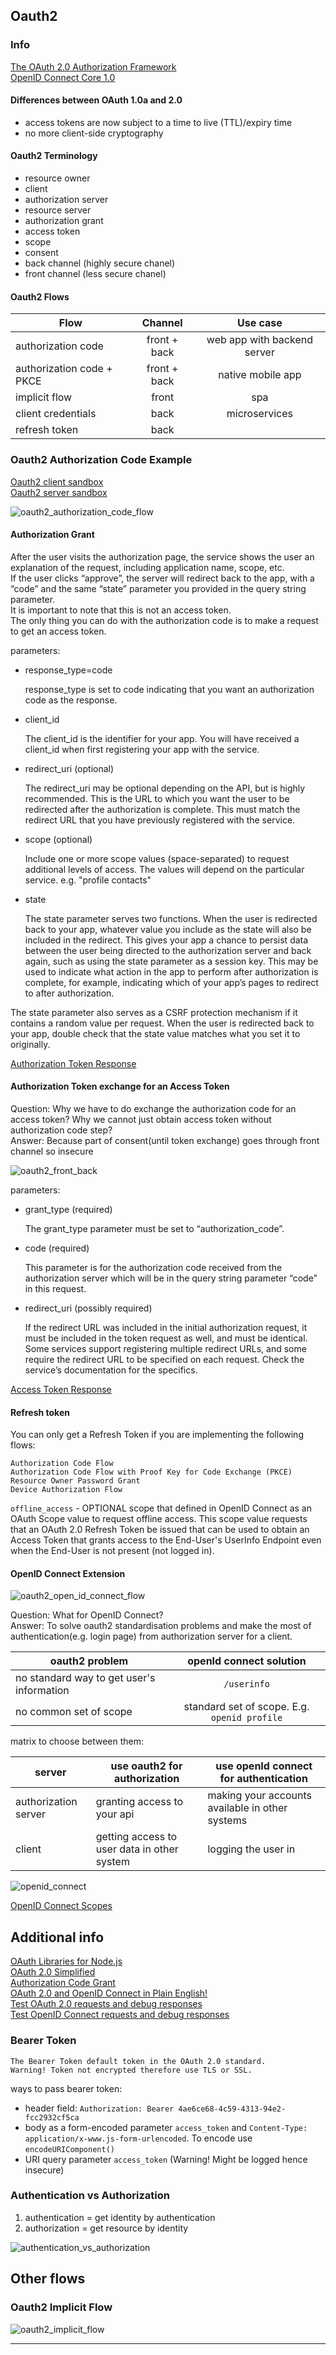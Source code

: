 ## Oauth2

### Info

[The OAuth 2.0 Authorization Framework](https://tools.ietf.org/html/rfc6749)  
[OpenID Connect Core 1.0](https://openid.net/specs/openid-connect-core-1_0.html)  

#### Differences between OAuth 1.0a and 2.0

- access tokens are now subject to a time to live (TTL)/expiry time
- no more client-side cryptography

#### Oauth2 Terminology

- resource owner
- client
- authorization server
- resource server
- authorization grant
- access token
- scope
- consent
- back channel (highly secure chanel)
- front channel (less secure chanel)

#### Oauth2 Flows

| Flow                          | Channel       | Use case
| ----------------------------- |:-------------:| :---:
| authorization code            | front + back  | web app with backend server
| authorization code + PKCE     | front + back  | native mobile app
| implicit flow                 | front         | spa
| client credentials            | back          | microservices
| refresh token                 | back          |


### Oauth2 Authorization Code Example

[Oauth2 client sandbox](./client)  
[Oauth2 server sandbox](./server)  

![oauth2_authorization_code_flow]  

#### Authorization Grant

After the user visits the authorization page, the service shows the user an explanation of the request, including application name, scope, etc.   
If the user clicks “approve”, the server will redirect back to the app, with a “code” and the same “state” parameter you provided in the query string parameter.   
It is important to note that this is not an access token.     
The only thing you can do with the authorization code is to make a request to get an access token.

parameters:

- response_type=code  

    response_type is set to code indicating that you want an authorization code as the response.
    
- client_id  

    The client_id is the identifier for your app. You will have received a client_id when first registering your app with the service.
- redirect_uri (optional)  

    The redirect_uri may be optional depending on the API, but is highly recommended. This is the URL to which you want the user to be redirected after the authorization is complete. This must match the redirect URL that you have previously registered with the service.
- scope (optional)  

    Include one or more scope values (space-separated) to request additional levels of access. The values will depend on the particular service.
    e.g. "profile contacts"
    
- state  

    The state parameter serves two functions. When the user is redirected back to your app, whatever value you include as the state will also be included in the redirect. This gives your app a chance to persist data between the user being directed to the authorization server and back again, such as using the state parameter as a session key. This may be used to indicate what action in the app to perform after authorization is complete, for example, indicating which of your app’s pages to redirect to after authorization.
    
The state parameter also serves as a CSRF protection mechanism if it contains a random value per request. When the user is redirected back to your app, double check that the state value matches what you set it to originally.  

[Authorization Token Response](https://tools.ietf.org/html/rfc6749#section-4.1.2)  

#### Authorization Token exchange for an Access Token

Question: Why we have to do exchange the authorization code for an access token? Why we cannot just obtain access token without authorization code step?  
Answer: Because part of consent(until token exchange) goes through front channel so insecure

![oauth2_front_back]

parameters:

- grant_type (required)  

    The grant_type parameter must be set to “authorization_code”.
    
- code (required)  

    This parameter is for the authorization code received from the authorization server which will be in the query string parameter “code” in this request.
    
- redirect_uri (possibly required)  

    If the redirect URL was included in the initial authorization request, it must be included in the token request as well, and must be identical. Some services support registering multiple redirect URLs, and some require the redirect URL to be specified on each request. Check the service’s documentation for the specifics.
    
[Access Token Response](https://tools.ietf.org/html/rfc6749#section-4.2.2)

#### Refresh token

You can only get a Refresh Token if you are implementing the following flows:

    Authorization Code Flow
    Authorization Code Flow with Proof Key for Code Exchange (PKCE)
    Resource Owner Password Grant
    Device Authorization Flow

`offline_access` - OPTIONAL scope that defined in OpenID Connect as an OAuth Scope value 
to request offline access. This scope value requests that an OAuth 2.0 Refresh Token be 
issued that can be used to obtain an Access Token that grants access to the End-User's 
UserInfo Endpoint even when the End-User is not present (not logged in).

#### OpenID Connect Extension

![oauth2_open_id_connect_flow]   

Question: What for OpenID Connect?  
Answer: To solve oauth2 standardisation problems 
and make the most of authentication(e.g. login page) from authorization server 
for a client.

| oauth2 problem                                | openId connect solution
| --------------------------------------------- |:------------------------:
| no standard way to get user's information     | `/userinfo`
| no common set of scope                        | standard set of scope. E.g. `openid profile`

matrix to choose between them:

| server                | use oauth2 for authorization                  | use openId connect for authentication
| --------------------- | --------------------------------------------- | ---
| authorization server  | granting access to your api                   | making your accounts available in other systems    
| client                | getting access to user data in other system   | logging the user in

![openid_connect]     

[OpenID Connect Scopes](https://auth0.com/docs/scopes/current/oidc-scopes)  


## Additional info

[OAuth Libraries for Node.js](https://oauth.net/code/nodejs/)  
[OAuth 2.0 Simplified](https://www.oauth.com/)  
[Authorization Code Grant](https://www.oauth.com/oauth2-servers/server-side-apps/authorization-code/)  
[OAuth 2.0 and OpenID Connect in Plain English!](https://www.youtube.com/watch?v=0VWkQMr7r_c)  
[Test OAuth 2.0 requests and debug responses](https://oauthdebugger.com/)  
[Test OpenID Connect requests and debug responses](https://oidcdebugger.com/)  

### Bearer Token

    The Bearer Token default token in the OAuth 2.0 standard. 
    Warning! Token not encrypted therefore use TLS or SSL.
    
ways to pass bearer token:

- header field: `Authorization: Bearer 4ae6ce68-4c59-4313-94e2-fcc2932cf5ca`
- body as a form-encoded parameter `access_token` and `Content-Type: application/x-www.js-form-urlencoded`. To encode use `encodeURIComponent()`
- URI query parameter `access_token` (Warning! Might be logged hence insecure)

### Authentication vs Authorization

1. authentication = get identity by authentication
1. authorization = get resource by identity

![authentication_vs_authorization]


## Other flows

### Oauth2 Implicit Flow

![oauth2_implicit_flow]  

---

[oauth2_authorization_code_flow]: images/oauth2_authorization_code_flow.png
[oauth2_front_back]: images/oauth2_front_back.png
[oauth2_open_id_connect_flow]: images/oauth2_open_id_connect_flow.png
[oauth2_implicit_flow]: images/oauth2_implicit_flow.png
[openid_connect]: images/openid_connect.png
[authentication_vs_authorization]: images/authentication_vs_authorization.jpg
